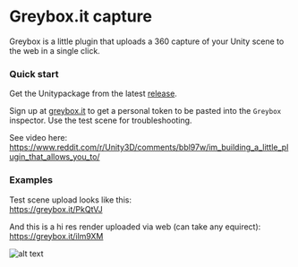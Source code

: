 # Greybox.it capture

Greybox is a little plugin that uploads a 360 capture of your Unity scene to the web in a single click. 

### Quick start

Get the Unitypackage from the latest [release](https://github.com/crookookoo/greybox-capture/releases).

Sign up at [greybox.it](https://greybox.it/) to get a personal token to be pasted into the `Greybox` inspector. Use the test scene for troubleshooting.

See video here:\
https://www.reddit.com/r/Unity3D/comments/bbl97w/im_building_a_little_plugin_that_allows_you_to/


### Examples
Test scene upload looks like this:\
https://greybox.it/PkQtVJ

And this is a hi res render uploaded via web (can take any equirect):\
https://greybox.it/ilm9XM

![alt text](http://eugene.works.s3.amazonaws.com/cloud/gbxt-screenshots.png "Greybox screenshots")

